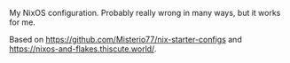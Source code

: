 My NixOS configuration. Probably really wrong in many ways, but it works for me.

Based on https://github.com/Misterio77/nix-starter-configs and https://nixos-and-flakes.thiscute.world/.